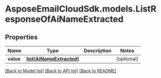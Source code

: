 # AsposeEmailCloudSdk.models.ListResponseOfAiNameExtracted
## Properties
Name | Type | Description | Notes
------------ | ------------- | ------------- | -------------
**value** | [**list[AiNameExtracted]**](AiNameExtracted.md) |  | [optional] 



[[Back to Model list]](README.md#documentation-for-models) [[Back to API list]](README.md#documentation-for-api-endpoints) [[Back to README]](README.md)


